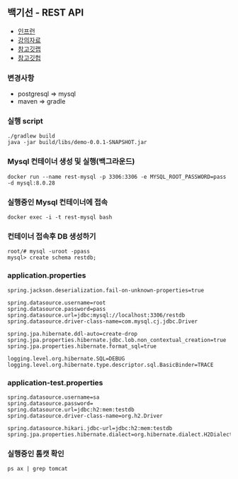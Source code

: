 ## 백기선 - REST API

- [인프런](https://www.inflearn.com/course/spring_rest-api)
- [강의자료](https://docs.google.com/document/d/1GFo3W6XxqhxDVVqxiSEtqkuVCX93Tdb3xzINRtTIx10/edit?usp=sharing)
- [참고깃랩](https://gitlab.com/whiteship/natural)
- [참고깃헙](https://github.com/keesun/study/tree/master/rest-api-with-spring)

### 변경사항
- postgresql => mysql<br>
- maven => gradle 

### 실행 script
```shell
./gradlew build
java -jar build/libs/demo-0.0.1-SNAPSHOT.jar
```

### Mysql 컨테이너 생성 및 실행(백그라운드)
```shell
docker run --name rest-mysql -p 3306:3306 -e MYSQL_ROOT_PASSWORD=pass -d mysql:8.0.28
```
### 실행중인 Mysql 컨테이너에 접속
```shell
docker exec -i -t rest-mysql bash
```

### 컨테이너 접속후 DB 생성하기
```shell
root/# mysql -uroot -ppass
mysql> create schema restdb;
```

### application.properties
```
spring.jackson.deserialization.fail-on-unknown-properties=true

spring.datasource.username=root
spring.datasource.password=pass
spring.datasource.url=jdbc:mysql://localhost:3306/restdb
spring.datasource.driver-class-name=com.mysql.cj.jdbc.Driver

spring.jpa.hibernate.ddl-auto=create-drop
spring.jpa.properties.hibernate.jdbc.lob.non_contextual_creation=true
spring.jpa.properties.hibernate.format_sql=true

logging.level.org.hibernate.SQL=DEBUG
logging.level.org.hibernate.type.descriptor.sql.BasicBinder=TRACE
```

### application-test.properties
```
spring.datasource.username=sa
spring.datasource.password=
spring.datasource.url=jdbc:h2:mem:testdb
spring.datasource.driver-class-name=org.h2.Driver

spring.datasource.hikari.jdbc-url=jdbc:h2:mem:testdb
spring.jpa.properties.hibernate.dialect=org.hibernate.dialect.H2Dialect
```

### 실행중인 톰캣 확인
```shell
ps ax | grep tomcat
```